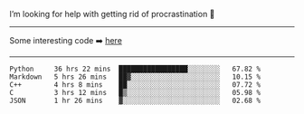I’m looking for help with getting rid of procrastination 🤔

-----

Some interesting code :arrow_right: [here](https://github.com/zhen8838/playground)

-----

<!--START_SECTION:waka-->
```text
Python     36 hrs 22 mins  █████████████████░░░░░░░░   67.82 % 
Markdown   5 hrs 26 mins   ██▓░░░░░░░░░░░░░░░░░░░░░░   10.15 % 
C++        4 hrs 8 mins    ██░░░░░░░░░░░░░░░░░░░░░░░   07.72 % 
C          3 hrs 12 mins   █▒░░░░░░░░░░░░░░░░░░░░░░░   05.98 % 
JSON       1 hr 26 mins    ▓░░░░░░░░░░░░░░░░░░░░░░░░   02.68 % 
```
<!--END_SECTION:waka-->

<!--
**zhen8838/zhen8838** is a ✨ _special_ ✨ repository because its `README.md` (this file) appears on your GitHub profile.

Here are some ideas to get you started:

- 🔭 I’m currently working on ...
- 🌱 I’m currently learning ...
- 👯 I’m looking to collaborate on ...
 ...
- 💬 Ask me about ...
- 📫 How to reach me: ...
- 😄 Pronouns: ...
- ⚡ Fun fact: ...
-->
